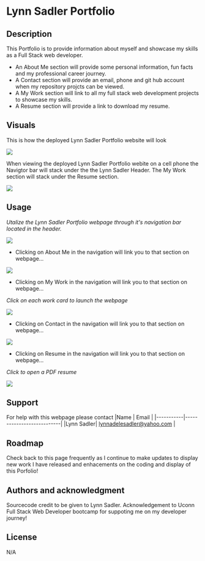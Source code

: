# Lynn Sadler Portfolio

## Description

This Portfolio is to provide information about myself and showcase my skills as a Full Stack web developer.
* An About Me section will provide some personal information, fun facts and my professional career journey. 
* A Contact section will provide an email, phone and git hub account when my repository projcts can be viewed. 
* A My Work section will link to all my full stack web development projects to showcase my skills. 
* A Resume section will provide a link to download my resume. 


## Visuals
<!-- Provide the visuals for full display and phone display -->
This is how the deployed Lynn Sadler Portfolio website will look

<img src="./assets/Images/full page dislay.jpeg">

When viewing the deployed Lynn Sadler Portfolio webite on a cell phone the Navigtor bar will stack under the the Lynn Sadler Header. The My Work section will stack under the Resume section.  

<img src="./assets/Images/Iphone display.png">


 
## Usage
<!-- This text is Italics -->
*Utalize the Lynn Sadler Portfolio webpage through it's navigation bar located in the header.*

<img src="./assets/Images/Header.png">

<!-- Provide the navigation links in list format -->
* Clicking on About Me in the navigation will link you to that section on webpage...

<img src="./assets/Images/About Me Section.png">
 

*  Clicking on My Work in the navigation will link you to that section on webpage...

 *Click on each work card to launch the webpage*

<img src="./assets/Images/My Work Section.jpeg">
 

*  Clicking on Contact in the navigation will link you to that section on webpage...

<img src="./assets/Images/contact section.jpeg">

*  Clicking on Resume in the navigation will link you to that section on webpage...

*Click to open a PDF resume*

<img src="./assets/Images/Resume Section.jpeg">
 
## Support
For help with this webpage please contact 
|Name       | Email                     |
|-----------|---------------------------|
|Lynn Sadler| lynnadelesadler@yahoo.com |

## Roadmap
Check back to this page frequently as I continue to make updates to display new work I have released and enhacements on the coding and display of this Porfolio!

## Authors and acknowledgment

Sourcecode credit to be given to Lynn Sadler. Acknowledgement to Uconn Full Stack Web Developer bootcamp for suppoting me on my developer journey!



## License
N/A